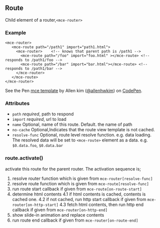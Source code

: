<a name="Route"></a>

## Route
Child element of a router,`<mce-router>`

 
### Example
 ```
 <mce-router>
    <mce-route path="/path1" import="path1.html">
      <mce-router>    <!-- knows that parent path is /path1 -->
        <mce-route path="/foo" import="foo.html" ></mce-route> <!-- responds to /path1/foo -->
        <mce-route path="/bar" import="bar.html"></mce-route> <!-- responds to /path1/bar -->
      </mce-router>
    </mce-route>
 </mce-router>
 ```

<p data-height="300" data-theme-id="32189" data-slug-hash="BJmaeb" data-default-tab="result" data-user="allenhwkim" data-embed-version="2" data-pen-title="mce template" class="codepen">See the Pen <a href="https://codepen.io/allenhwkim/pen/PEJKKo/">mce template</a> by Allen kim (<a href="https://codepen.io/allenhwkim">@allenhwkim</a>) on <a href="https://codepen.io">CodePen</a>.</p>
<script async src="https://production-assets.codepen.io/assets/embed/ei.js"></script>

 ### Attributes
   * `path`
     _required_,  path to respond
   * `import`
     _required_,  url to load
   * `name`
     Optional, name of this route. Default. the name of path
   * `no-cache`
     Optional,Indicates that the route view template is not cached.
   * `resolve-func`
     Optional, route level resolve function. e.g. data loading. The resolved data will be set to `<mce-route>` element as a data. e.g. `$0.data.foo`, `$0.data.bar`

<a name="Route+activate"></a>

### route.activate()
activate this route for the parent router. The activation sequence is;

1. resolve router function which is given from `mce-router[resolve-func]` 
2. resolve route function which is given from `mce-route[resolve-func]` 
3. run route start callback if given from `mce-route[on-route-start]` 
4. determine html contents
  4.1 if html contents is cached, contents is cached one.
  4.2 if not cached, run http start callback if given from `mce-router[on-http-start]` 
  4.3 fetch html contents, then run http end callback if given from `mce-router[on-http-end]` 
5. show slide-in animation and replace contents
6. run route end callback if given from `mce-router[on-route-end]`

